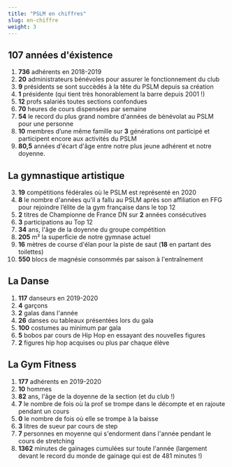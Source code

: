 ```yaml
---
title: "PSLM en chiffres"
slug: en-chiffre
weight: 3
---
```


## 107 années d'éxistence
1. **736** adhérents en 2018-2019
4. **20** administrateurs bénévoles pour assurer le fonctionnement du club
5. **9** présidents se sont succèdés à la tête du PSLM depuis sa création
6. **1** présidente (qui tient très honorablement la barre depuis 2001 !)
6. **12** profs salariés toutes sections confondues
1. **70** heures de cours dispensées par semaine
2. **54** le record du plus grand nombre d'années de bénévolat au PSLM pour une personne
7. **10** membres d’une même famille sur **3** générations ont participé et participent encore aux activités du PSLM
1. **80,5** années d'écart d'âge entre notre plus jeune adhérent et notre doyenne.

## La gymnastique artistique

3. **19** compétitions fédérales où le PSLM est représenté en 2020
10. **8** le nombre d'années qu'il a fallu au PSLM après son affiliation en FFG pour rejoindre l’élite de la gym française dans le top 12
8. **2** titres de Championne de France DN sur **2** années consécutives
9. **3** participations au Top 12
6. **34** ans, l'âge de la doyenne du groupe compétition
2. **205** m² la superficie de notre gymnase actuel
7. **16** mètres de course d'élan pour la piste de saut (**18** en partant des toilettes)
5. **550** blocs de magnésie consommés par saison à l'entraînement

## La Danse

1. **117** danseurs en 2019-2020
2. **4** garçons
3. **2** galas dans l'année
3. **26** danses ou tableaux présentées lors du gala
4. **100** costumes au minimum par gala
3. **5** bobos par cours de Hip Hop en essayant des nouvelles figures
4. **2** figures hip hop acquises ou plus par chaque élève


## La Gym Fitness

1. **177** adhérents en 2019-2020
2. **10** hommes
3. **82** ans, l'âge de la doyenne de la section (et du club !)
4. **7** le nombre de fois où la prof se trompe dans le décompte et en rajoute pendant un cours
5. **0** le nombre de fois où elle se trompe à la baisse
7. **3** litres de sueur par cours de step
8. **7** personnes en moyenne qui s'endorment dans l'année pendant le cours de stretching
9. **1362** minutes de gainages cumulées sur toute l'année (largement devant le record du monde de gainage qui est de 481 minutes !)
